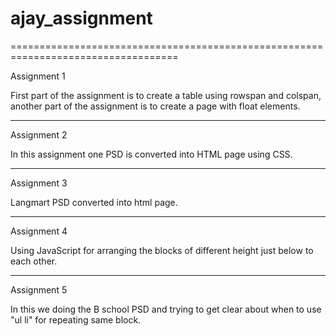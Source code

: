 ajay_assignment
===============


===================================================================================


Assignment 1

First part of the assignment is to create a table using rowspan and colspan, another part of the assignment is to create a page with float elements.

---------------------------------
Assignment 2

In this assignment one PSD is converted into HTML page using CSS.

---------------------------------
Assignment 3

Langmart PSD converted into html page.

---------------------------------
Assignment 4

Using JavaScript for arranging the blocks of different height just below to each other.

---------------------------------
Assignment 5

In this we doing the B school PSD and trying to get clear about when to use "ul li" for repeating same block.



